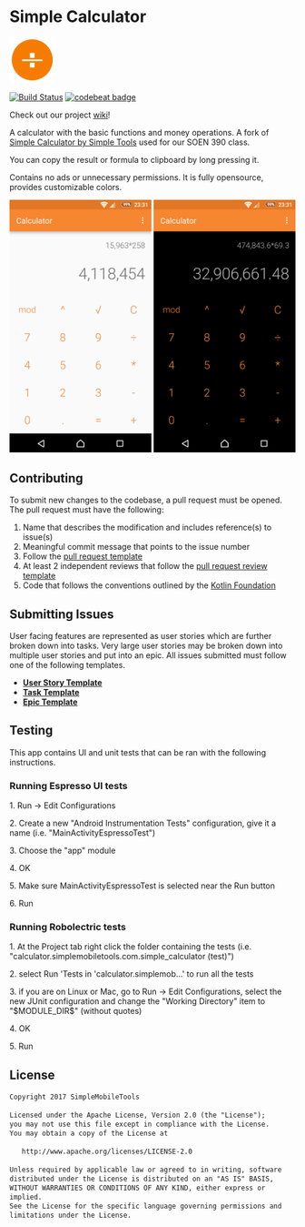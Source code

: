 # Simple Calculator
<img alt="Logo" src="commons/src/main/res/mipmap-xxxhdpi/ic_launcher.png" width="80">

[![Build Status](https://travis-ci.org/jusleg/simple-calculator-FAMINGO.svg?branch=master)](https://travis-ci.org/jusleg/simple-calculator-FAMINGO) [![codebeat badge](https://codebeat.co/badges/9ce2c059-5bb7-46bd-b512-a746ce275690)](https://codebeat.co/projects/github-com-jusleg-simple-calculator-master)

Check out our project [wiki](https://github.com/jusleg/simple-calculator/wiki)!

A calculator with the basic functions and money operations. A fork of [Simple Calculator by Simple Tools](https://github.com/SimpleMobileTools/Simple-Calculator) used for our SOEN 390 class.

You can copy the result or formula to clipboard by long pressing it.

Contains no ads or unnecessary permissions. It is fully opensource, provides customizable colors.

<img alt="App image" src="screenshots/app.png" width="250">
<img alt="App image" src="screenshots/app_2.png" width="250">

## Contributing

To submit new changes to the codebase, a pull request must be opened. The pull request must have the following:
  1. Name that describes the modification and includes reference(s) to issue(s)
  2. Meaningful commit message that points to the issue number
  3. Follow the [pull request template](https://github.com/jusleg/simple-calculator-FAMINGO/blob/master/.github/PULL_REQUEST_TEMPLATE.md)
  4. At least 2 independent reviews that follow the [pull request review template](https://github.com/jusleg/simple-calculator-FAMINGO/blob/master/.github/PULL_REQUEST_REVIEW_TEMPLATE.md)
  5. Code that follows the conventions outlined by the [Kotlin Foundation](https://kotlinlang.org/docs/reference/coding-conventions.html)

## Submitting Issues

User facing features are represented as user stories which are further broken down into tasks. Very large user stories may be broken down into multiple user stories and put into an epic. All issues submitted must follow one of the following templates.

* **[User Story Template](https://github.com/jusleg/simple-calculator-FAMINGO/blob/master/.github/ISSUE_TEMPLATE.md)**
* **[Task Template](https://github.com/jusleg/simple-calculator-FAMINGO/blob/master/.github/TASK_TEMPLATE.md)**
* **[Epic Template](https://github.com/jusleg/simple-calculator-FAMINGO/blob/master/.github/EPIC_TEMPLATE.md)**

## Testing

This app contains UI and unit tests that can be ran with the following instructions.

<h3>Running Espresso UI tests</h3>
<p>1. Run -> Edit Configurations</p>
<p>2. Create a new "Android Instrumentation Tests" configuration, give it a name (i.e. "MainActivityEspressoTest")</p>
<p>3. Choose the "app" module</p>
<p>4. OK</p>
<p>5. Make sure MainActivityEspressoTest is selected near the Run button</p>
<p>6. Run</p>

<h3>Running Robolectric tests</h3>
<p>1. At the Project tab right click the folder containing the tests (i.e. "calculator.simplemobiletools.com.simple_calculator (test)")</p>
<p>2. select Run 'Tests in 'calculator.simplemob...' to run all the tests</p>
<p>3. if you are on Linux or Mac, go to Run -> Edit Configurations, select the new JUnit configuration and change the "Working Directory" item to "$MODULE_DIR$" (without quotes)</p>
<p>4. OK</p>
<p>5. Run</p>

## License

    Copyright 2017 SimpleMobileTools

    Licensed under the Apache License, Version 2.0 (the "License");
    you may not use this file except in compliance with the License.
    You may obtain a copy of the License at

       http://www.apache.org/licenses/LICENSE-2.0

    Unless required by applicable law or agreed to in writing, software
    distributed under the License is distributed on an "AS IS" BASIS,
    WITHOUT WARRANTIES OR CONDITIONS OF ANY KIND, either express or implied.
    See the License for the specific language governing permissions and
    limitations under the License.
